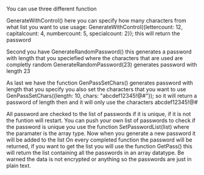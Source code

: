 You can use three different function

GenerateWithControl() here you can specify how many characters from what list you want to use usage:
GenerateWithControl({lettercount: 12, capitalcount: 4, numbercount: 5, specialcount: 2}); this will return the password

Second you have GenerateRandomPassword() this generates a password with length that you speciefied where the characters that are used are completly random
GenerateRandomPassword(23) generates password with length 23

As last we have the function GenPassSetChars() generates password with length that you specify you also set the characters that you want to use
GenPassSetChars({length: 10, chars: "abcdef12345!@#"}); so it will return a password of length then and it will only use the characters abcdef12345!@#

All password are checked to the list of passwords if it is unique, if it is not the funtion will restart. You can push your own list of passwords to check if the password is unique you use the function SetPasswordList(list) where the paramater is the array type. Now when you generate a new password it will be added to the list
On every completed function the password will be returned, if you want to get the list you will use the function GetPass() this will return the list containing all the passwords in an array datatype. Be warned the data is not encrypted or anything so the passwords are just in plain text.